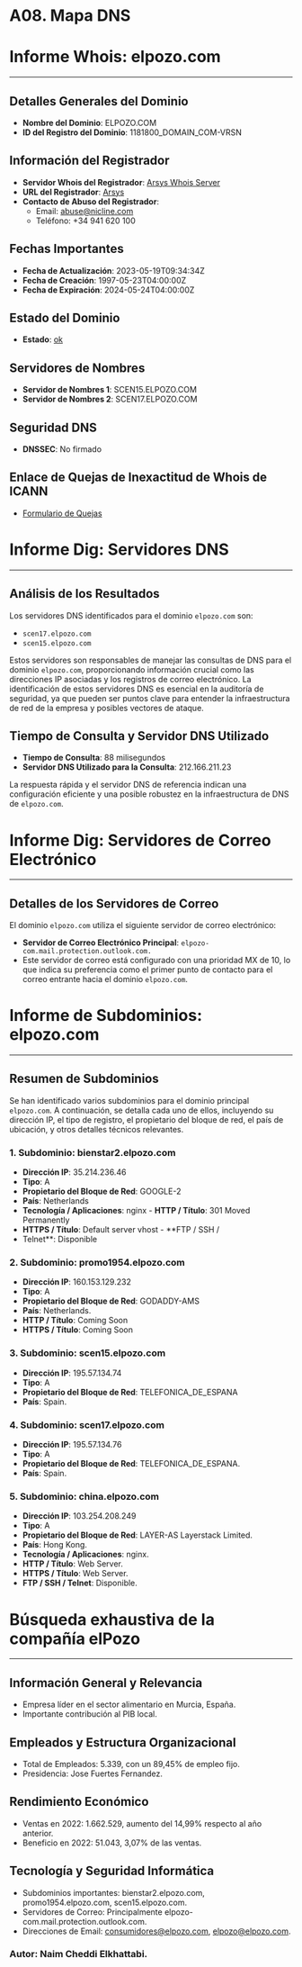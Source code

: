 # A08. Mapa DNS

# Informe Whois: elpozo.com
----
## Detalles Generales del Dominio
- **Nombre del Dominio**: ELPOZO.COM
- **ID del Registro del Dominio**: 1181800_DOMAIN_COM-VRSN

## Información del Registrador
- **Servidor Whois del Registrador**: [Arsys Whois Server](https://www.arsys.es/dominios/whois)
- **URL del Registrador**: [Arsys](http://www.arsys.es)
- **Contacto de Abuso del Registrador**: 
  - Email: abuse@nicline.com
  - Teléfono: +34 941 620 100

## Fechas Importantes
- **Fecha de Actualización**: 2023-05-19T09:34:34Z
- **Fecha de Creación**: 1997-05-23T04:00:00Z
- **Fecha de Expiración**: 2024-05-24T04:00:00Z

## Estado del Dominio
- **Estado**: [ok](https://icann.org/epp#ok)

## Servidores de Nombres
- **Servidor de Nombres 1**: SCEN15.ELPOZO.COM
- **Servidor de Nombres 2**: SCEN17.ELPOZO.COM

## Seguridad DNS
- **DNSSEC**: No firmado

## Enlace de Quejas de Inexactitud de Whois de ICANN
- [Formulario de Quejas](https://www.icann.org/wicf/)


# Informe Dig: Servidores DNS
-----
## Análisis de los Resultados
Los servidores DNS identificados para el dominio `elpozo.com` son:

- `scen17.elpozo.com`
- `scen15.elpozo.com`

Estos servidores son responsables de manejar las consultas de DNS para el dominio `elpozo.com`, proporcionando información crucial como las direcciones IP asociadas y los registros de correo electrónico. La identificación de estos servidores DNS es esencial en la auditoría de seguridad, ya que pueden ser puntos clave para entender la infraestructura de red de la empresa y posibles vectores de ataque.

## Tiempo de Consulta y Servidor DNS Utilizado
- **Tiempo de Consulta**: 88 milisegundos
- **Servidor DNS Utilizado para la Consulta**: 212.166.211.23

La respuesta rápida y el servidor DNS de referencia indican una configuración eficiente y una posible robustez en la infraestructura de DNS de `elpozo.com`.

# Informe Dig: Servidores de Correo Electrónico 
----
## Detalles de los Servidores de Correo 
El dominio `elpozo.com` utiliza el siguiente servidor de correo electrónico: 
- **Servidor de Correo Electrónico Principal**: `elpozo-com.mail.protection.outlook.com.`
- Este servidor de correo está configurado con una prioridad MX de 10, lo que indica su preferencia como el primer punto de contacto para el correo entrante hacia el dominio `elpozo.com`.

# Informe de Subdominios: elpozo.com 
-----
## Resumen de Subdominios
Se han identificado varios subdominios para el dominio principal `elpozo.com`.
A continuación, se detalla cada uno de ellos, incluyendo su dirección IP, el tipo de registro, el propietario del bloque de red, el país de ubicación, y otros detalles técnicos relevantes.
### 1. Subdominio: bienstar2.elpozo.com 
- **Dirección IP**: 35.214.236.46 
- **Tipo**: A 
- **Propietario del Bloque de Red**: GOOGLE-2 
- **País**: Netherlands
- **Tecnología / Aplicaciones**: nginx - **HTTP / Título**: 301 Moved Permanently 
- **HTTPS / Título**: Default server vhost - **FTP / SSH / 
- Telnet**: Disponible
### 2. Subdominio: promo1954.elpozo.com 
- **Dirección IP**: 160.153.129.232
- **Tipo**: A 
- **Propietario del Bloque de Red**: GODADDY-AMS 
- **País**: Netherlands. 
- **HTTP / Título**: Coming Soon 
- **HTTPS / Título**: Coming Soon 
### 3. Subdominio: scen15.elpozo.com 
- **Dirección IP**: 195.57.134.74 
- **Tipo**: A 
- **Propietario del Bloque de Red**: TELEFONICA_DE_ESPANA 
- **País**: Spain. 
### 4. Subdominio: scen17.elpozo.com 
- **Dirección IP**: 195.57.134.76 
- **Tipo**: A 
- **Propietario del Bloque de Red**: TELEFONICA_DE_ESPANA. 
- **País**: Spain. 
### 5. Subdominio: china.elpozo.com 
- **Dirección IP**: 103.254.208.249 
- **Tipo**: A 
- **Propietario del Bloque de Red**: LAYER-AS Layerstack Limited.
- **País**: Hong Kong. 
- **Tecnología / Aplicaciones**: nginx. 
- **HTTP / Título**: Web Server. 
- **HTTPS / Título**: Web Server.
- **FTP / SSH / Telnet**: Disponible.

# Búsqueda exhaustiva de la compañía elPozo
------
## Información General y Relevancia
- Empresa líder en el sector alimentario en Murcia, España.
- Importante contribución al PIB local.

## Empleados y Estructura Organizacional
- Total de Empleados: 5.339, con un 89,45% de empleo fijo.
- Presidencia: Jose Fuertes Fernandez.

## Rendimiento Económico
- Ventas en 2022: 1.662.529, aumento del 14,99% respecto al año anterior.
- Beneficio en 2022: 51.043, 3,07% de las ventas.

## Tecnología y Seguridad Informática
- Subdominios importantes: bienstar2.elpozo.com, promo1954.elpozo.com, scen15.elpozo.com.
- Servidores de Correo: Principalmente elpozo-com.mail.protection.outlook.com.
- Direcciones de Email: consumidores@elpozo.com, elpozo@elpozo.com.

### Autor: Naim Cheddi Elkhattabi.
